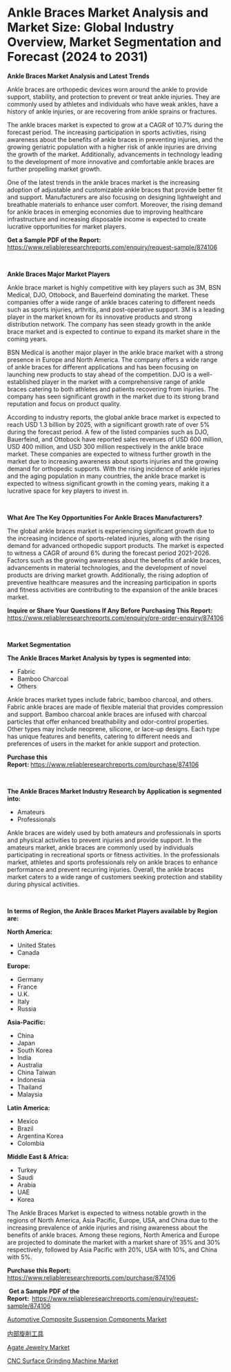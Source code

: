 <p><h1>Ankle Braces Market Analysis and Market Size: Global Industry Overview, Market Segmentation and Forecast (2024 to 2031)</h1></p><p><strong>Ankle Braces Market Analysis and Latest Trends</strong></p>
<p><p>Ankle braces are orthopedic devices worn around the ankle to provide support, stability, and protection to prevent or treat ankle injuries. They are commonly used by athletes and individuals who have weak ankles, have a history of ankle injuries, or are recovering from ankle sprains or fractures.</p><p>The ankle braces market is expected to grow at a CAGR of 10.7% during the forecast period. The increasing participation in sports activities, rising awareness about the benefits of ankle braces in preventing injuries, and the growing geriatric population with a higher risk of ankle injuries are driving the growth of the market. Additionally, advancements in technology leading to the development of more innovative and comfortable ankle braces are further propelling market growth.</p><p>One of the latest trends in the ankle braces market is the increasing adoption of adjustable and customizable ankle braces that provide better fit and support. Manufacturers are also focusing on designing lightweight and breathable materials to enhance user comfort. Moreover, the rising demand for ankle braces in emerging economies due to improving healthcare infrastructure and increasing disposable income is expected to create lucrative opportunities for market players.</p></p>
<p><strong>Get a Sample PDF of the Report:&nbsp;</strong> <a href="https://www.reliableresearchreports.com/enquiry/request-sample/874106">https://www.reliableresearchreports.com/enquiry/request-sample/874106</a></p>
<p>&nbsp;</p>
<p><strong>Ankle Braces Major Market Players</strong></p>
<p><p>Ankle brace market is highly competitive with key players such as 3M, BSN Medical, DJO, Ottobock, and Bauerfeind dominating the market. These companies offer a wide range of ankle braces catering to different needs such as sports injuries, arthritis, and post-operative support. 3M is a leading player in the market known for its innovative products and strong distribution network. The company has seen steady growth in the ankle brace market and is expected to continue to expand its market share in the coming years.</p><p>BSN Medical is another major player in the ankle brace market with a strong presence in Europe and North America. The company offers a wide range of ankle braces for different applications and has been focusing on launching new products to stay ahead of the competition. DJO is a well-established player in the market with a comprehensive range of ankle braces catering to both athletes and patients recovering from injuries. The company has seen significant growth in the market due to its strong brand reputation and focus on product quality.</p><p>According to industry reports, the global ankle brace market is expected to reach USD 1.3 billion by 2025, with a significant growth rate of over 5% during the forecast period. A few of the listed companies such as DJO, Bauerfeind, and Ottobock have reported sales revenues of USD 600 million, USD 400 million, and USD 300 million respectively in the ankle brace market. These companies are expected to witness further growth in the market due to increasing awareness about sports injuries and the growing demand for orthopedic supports. With the rising incidence of ankle injuries and the aging population in many countries, the ankle brace market is expected to witness significant growth in the coming years, making it a lucrative space for key players to invest in.</p></p>
<p>&nbsp;</p>
<p><strong>What Are The Key Opportunities For Ankle Braces Manufacturers?</strong></p>
<p><p>The global ankle braces market is experiencing significant growth due to the increasing incidence of sports-related injuries, along with the rising demand for advanced orthopedic support products. The market is expected to witness a CAGR of around 6% during the forecast period 2021-2026. Factors such as the growing awareness about the benefits of ankle braces, advancements in material technologies, and the development of novel products are driving market growth. Additionally, the rising adoption of preventive healthcare measures and the increasing participation in sports and fitness activities are contributing to the expansion of the ankle braces market.</p></p>
<p><strong>Inquire or Share Your Questions If Any Before Purchasing This Report:</strong> <a href="https://www.reliableresearchreports.com/enquiry/pre-order-enquiry/874106">https://www.reliableresearchreports.com/enquiry/pre-order-enquiry/874106</a></p>
<p>&nbsp;</p>
<p><strong>Market Segmentation</strong></p>
<p><strong>The Ankle Braces Market Analysis by types is segmented into:</strong></p>
<p><ul><li>Fabric</li><li>Bamboo Charcoal</li><li>Others</li></ul></p>
<p><p>Ankle braces market types include fabric, bamboo charcoal, and others. Fabric ankle braces are made of flexible material that provides compression and support. Bamboo charcoal ankle braces are infused with charcoal particles that offer enhanced breathability and odor-control properties. Other types may include neoprene, silicone, or lace-up designs. Each type has unique features and benefits, catering to different needs and preferences of users in the market for ankle support and protection.</p></p>
<p><strong>Purchase this Report:&nbsp;</strong><a href="https://www.reliableresearchreports.com/purchase/874106">https://www.reliableresearchreports.com/purchase/874106</a></p>
<p>&nbsp;</p>
<p><strong>The Ankle Braces Market Industry Research by Application is segmented into:</strong></p>
<p><ul><li>Amateurs</li><li>Professionals</li></ul></p>
<p><p>Ankle braces are widely used by both amateurs and professionals in sports and physical activities to prevent injuries and provide support. In the amateurs market, ankle braces are commonly used by individuals participating in recreational sports or fitness activities. In the professionals market, athletes and sports professionals rely on ankle braces to enhance performance and prevent recurring injuries. Overall, the ankle braces market caters to a wide range of customers seeking protection and stability during physical activities.</p></p>
<p>&nbsp;</p>
<p><strong>In terms of Region, the Ankle Braces Market Players available by Region are:</strong></p>
<p>
    <p> <strong> North America: </strong>
        <ul>
            <li>United States</li>
            <li>Canada</li>
        </ul>
        </p> 
    <p> <strong> Europe: </strong>
        <ul>
            <li>Germany</li>
            <li>France</li>
            <li>U.K.</li>
            <li>Italy</li>
            <li>Russia</li>
        </ul>
        </p> 
    <p> <strong> Asia-Pacific: </strong>
        <ul>
            <li>China</li>
            <li>Japan</li>
            <li>South Korea</li>
            <li>India</li>
            <li>Australia</li>
            <li>China Taiwan</li>
            <li>Indonesia</li>
            <li>Thailand</li>
            <li>Malaysia</li>
        </ul>
        </p> 
    <p> <strong> Latin America: </strong>
        <ul>
            <li>Mexico</li>
            <li>Brazil</li>
            <li>Argentina Korea</li>
            <li>Colombia</li>
        </ul>
        </p> 
    <p> <strong> Middle East & Africa: </strong>
        <ul>
            <li>Turkey</li>
            <li>Saudi</li>
            <li>Arabia</li>
            <li>UAE</li>
            <li>Korea</li>
        </ul>
    </p>
    </p>
<p><p>The Ankle Braces Market is expected to witness notable growth in the regions of North America, Asia Pacific, Europe, USA, and China due to the increasing prevalence of ankle injuries and rising awareness about the benefits of ankle braces. Among these regions, North America and Europe are projected to dominate the market with a market share of 35% and 30% respectively, followed by Asia Pacific with 20%, USA with 10%, and China with 5%.</p></p>
<p><strong>Purchase this Report: </strong><a href="https://www.reliableresearchreports.com/purchase/874106">https://www.reliableresearchreports.com/purchase/874106</a></p>
<p>&nbsp;<strong>Get a Sample PDF of the Report:&nbsp;&nbsp;</strong><a href="https://www.reliableresearchreports.com/enquiry/request-sample/874106">https://www.reliableresearchreports.com/enquiry/request-sample/874106</a></p>
<p><strong></strong></p>
<p><p><a href="https://butternut-bug-553.notion.site/Automotive-Composite-Suspension-Components-Market-Size-Furnishes-Valuable-Information-Encompassing-M-53490f9c0a084b9bb15bd01ac9366725">Automotive Composite Suspension Components Market</a></p><p><a href="https://github.com/ksxzwxabcuynh011/Market-Research-Report-List-1/blob/main/15924975387.md">内部旋削工具</a></p><p><a href="https://github.com/BryceTownsendr/Market-Research-Report-List-4/blob/main/agate-jewelry-market.md">Agate Jewelry Market</a></p><p><a href="https://view.publitas.com/reportprime-1/cnc-surface-grinding-machine-market-size-global-industry-overview-market-segmentation-and-forecast-2024-to-2031/">CNC Surface Grinding Machine Market</a></p></p>